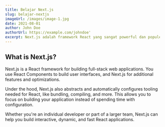 ```yaml
---
title: Belajar Next.js
slug: belajar-nextjs
imageUrl: /images/image-1.jpg
date: 2021-08-01
author: John Doe
authorUrl: https://example.com/johndoe'
excerpt: Next.js adalah framework React yang sangat powerful dan populer untuk membangun aplikasi web modern. Dalam artikel ini, kita akan mempelajari dasar-dasar Next.js, mulai dari instalasi hingga implementasi fitur-fitur canggih. Anda akan belajar cara membuat halaman statis dan dinamis, mengelola routing, serta memanfaatkan API bawaan Next.js untuk meningkatkan performa aplikasi.
---
```


## What is Next.js?

Next.js is a React framework for building full-stack web applications. You use React Components to build user
interfaces, and Next.js for additional features and optimizations.

Under the hood, Next.js also abstracts and automatically configures tooling needed for React, like bundling, compiling,
and more. This allows you to focus on building your application instead of spending time with configuration.

Whether you're an individual developer or part of a larger team, Next.js can help you build interactive, dynamic, and
fast React applications.
